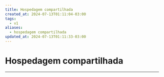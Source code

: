 ```yaml
---
title: Hospedagem compartilhada
created_at: 2024-07-13T01:11:04-03:00
tags:
  - v1
aliases:
  - hospedagem compartilhada
updated_at: 2024-07-13T01:11:33-03:00
---
```

# Hospedagem compartilhada
---


